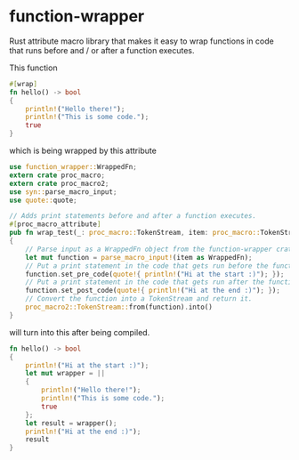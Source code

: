# function-wrapper
Rust attribute macro library that makes it easy to wrap functions in code that runs before and / or after a function executes.

This function

```rs
#[wrap]
fn hello() -> bool
{
	println!("Hello there!");
	println!("This is some code.");
	true
}
```

which is being wrapped by this attribute

```rs
use function_wrapper::WrappedFn;
extern crate proc_macro;
extern crate proc_macro2;
use syn::parse_macro_input;
use quote::quote;

// Adds print statements before and after a function executes.
#[proc_macro_attribute]
pub fn wrap_test(_: proc_macro::TokenStream, item: proc_macro::TokenStream) -> proc_macro::TokenStream
{
	// Parse input as a WrappedFn object from the function-wrapper crate.
	let mut function = parse_macro_input!(item as WrappedFn);
	// Put a print statement in the code that gets run before the function.
	function.set_pre_code(quote!{ println!("Hi at the start :)"); });
	// Put a print statement in the code that gets run after the function.
	function.set_post_code(quote!{ println!("Hi at the end :)"); });
	// Convert the function into a TokenStream and return it.
	proc_macro2::TokenStream::from(function).into()
}
```

will turn into this after being compiled.

```rs
fn hello() -> bool
{
	println!("Hi at the start :)");
	let mut wrapper = ||
	{
		println!("Hello there!");
		println!("This is some code.");
		true
	};
	let result = wrapper();
	println!("Hi at the end :)");
	result
}
```
